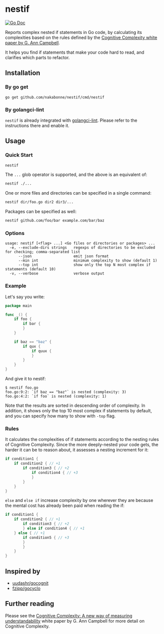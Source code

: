 # nestif

[![Go Doc](https://img.shields.io/badge/godoc-reference-blue.svg?style=flat-square)](http://godoc.org/github.com/nakabonne/nestif)

Reports complex nested if statements in Go code, by calculating its complexities based on the rules defined by the [Cognitive Complexity white paper by G. Ann Campbell](https://www.sonarsource.com/docs/CognitiveComplexity.pdf).

It helps you find if statements that make your code hard to read, and clarifies which parts to refactor.

## Installation

### By go get

```
go get github.com/nakabonne/nestif/cmd/nestif
```

### By golangci-lint

`nestif` is already integrated with [golangci-lint](https://github.com/golangci/golangci-lint). Please refer to the instructions there and enable it.

## Usage

### Quick Start

```bash
nestif
```

The `...` glob operator is supported, and the above is an equivalent of:

```bash
nestif ./...
```

One or more files and directories can be specified in a single command:

```bash
nestif dir/foo.go dir2 dir3/...
```

Packages can be specified as well:

```bash
nestif github.com/foo/bar example.com/bar/baz
```

### Options

```
usage: nestif [<flag> ...] <Go files or directories or packages> ...
  -e, --exclude-dirs strings   regexps of directories to be excluded for checking; comma-separated list
      --json                   emit json format
      --min int                minimum complexity to show (default 1)
      --top int                show only the top N most complex if statements (default 10)
  -v, --verbose                verbose output
```

### Example

Let's say you write:

```go
package main

func _() {
    if foo {
        if bar {
        }
    }

    if baz == "baz" {
        if qux {
            if quux {
            }
        }
    }
}
```

And give it to nestif:

```console
$ nestif foo.go
foo.go:9:2: `if baz == "baz"` is nested (complexity: 3)
foo.go:4:2: `if foo` is nested (complexity: 1)
```

Note that the results are sorted in descending order of complexity. In addition, it shows only the top 10 most complex if statements by default, and you can specify how many to show with `-top` flag.

### Rules

It calculates the complexities of if statements according to the nesting rules of Cognitive Complexity.
Since the more deeply-nested your code gets, the harder it can be to reason about, it assesses a nesting increment for it:

```go
if condition1 {
    if condition2 { // +1
        if condition3 { // +2
            if condition4 { // +3
            }
        }
    }
}
```

`else` and `else if` increase complexity by one wherever they are because the mental cost has already been paid when reading the if:

```go
if condition1 {
    if condition2 { // +1
        if condition3 { // +2
        } else if condition4 { // +1
	} else { // +1
	    if condition5 { // +3
	    }
        }
    }
}
```

## Inspired by

- [uudashr/gocognit](https://github.com/uudashr/gocognit)
- [fzipp/gocyclo](https://github.com/fzipp/gocyclo)

## Further reading

Please see the [Cognitive Complexity: A new way of measuring understandability](https://www.sonarsource.com/docs/CognitiveComplexity.pdf) white paper by G. Ann Campbell for more detail on Cognitive Complexity.
